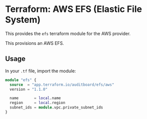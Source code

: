# Terraform: AWS EFS (Elastic File System)

This provides the `efs` terraform module for the AWS provider.

This provisions an AWS EFS.

## Usage
In your `.tf` file, import the module:

```terraform
module "efs" {
  source  = "app.terraform.io/auditboard/efs/aws"
  version = "1.1.0"

  name       = local.name
  region     = local.region
  subnet_ids = module.vpc.private_subnet_ids
}
```
